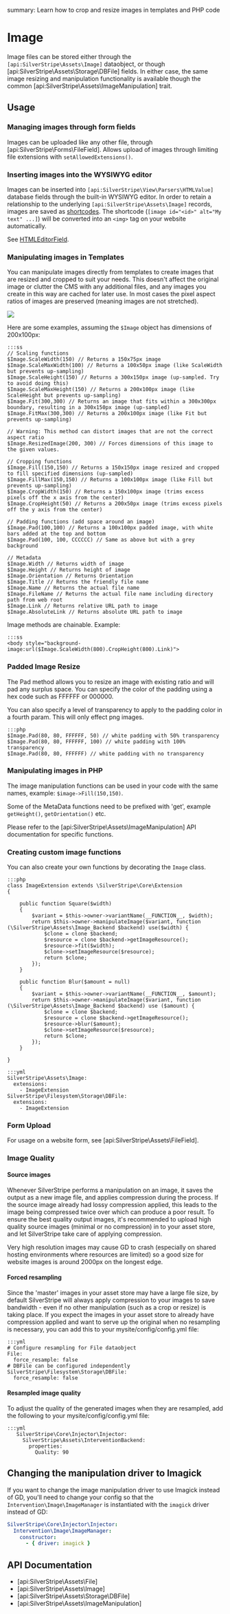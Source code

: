 summary: Learn how to crop and resize images in templates and PHP code

# Image

Image files can be stored either through the `[api:SilverStripe\Assets\Image]` dataobject, or though [api:SilverStripe\Assets\Storage\DBFile] fields.
In either case, the same image resizing and manipulation functionality is available though the common
[api:SilverStripe\Assets\ImageManipulation] trait.

## Usage

### Managing images through form fields

Images can be uploaded like any other file, through [api:SilverStripe\Forms\FileField].
Allows upload of images through limiting file extensions with `setAllowedExtensions()`.

### Inserting images into the WYSIWYG editor

Images can be inserted into `[api:SilverStripe\View\Parsers\HTMLValue]` database fields
through the built-in WYSIWYG editor. In order to retain a relationship
to the underlying `[api:SilverStripe\Assets\Image]` records, images are saved as [shortcodes](/developer-guides/extending/shortcodes).
The shortcode (`[image id="<id>" alt="My text" ...]`) will be converted
into an `<img>` tag on your website automatically.

See [HTMLEditorField](/forms/field-types/htmleditorfield).

### Manipulating images in Templates

You can manipulate images directly from templates to create images that are
resized and cropped to suit your needs.  This doesn't affect the original
image or clutter the CMS with any additional files, and any images you create
in this way are cached for later use. In most cases the pixel aspect ratios of
images are preserved (meaning images are not stretched).

![](../../_images/image-methods.jpg)

Here are some examples, assuming the `$Image` object has dimensions of 200x100px:

	:::ss
	// Scaling functions
	$Image.ScaleWidth(150) // Returns a 150x75px image
	$Image.ScaleMaxWidth(100) // Returns a 100x50px image (like ScaleWidth but prevents up-sampling)
	$Image.ScaleHeight(150) // Returns a 300x150px image (up-sampled. Try to avoid doing this)
	$Image.ScaleMaxHeight(150) // Returns a 200x100px image (like ScaleHeight but prevents up-sampling)
	$Image.Fit(300,300) // Returns an image that fits within a 300x300px boundary, resulting in a 300x150px image (up-sampled)
	$Image.FitMax(300,300) // Returns a 200x100px image (like Fit but prevents up-sampling)
	
	// Warning: This method can distort images that are not the correct aspect ratio
	$Image.ResizedImage(200, 300) // Forces dimensions of this image to the given values.
	
	// Cropping functions
	$Image.Fill(150,150) // Returns a 150x150px image resized and cropped to fill specified dimensions (up-sampled)
	$Image.FillMax(150,150) // Returns a 100x100px image (like Fill but prevents up-sampling)
	$Image.CropWidth(150) // Returns a 150x100px image (trims excess pixels off the x axis from the center)
	$Image.CropHeight(50) // Returns a 200x50px image (trims excess pixels off the y axis from the center)
	
	// Padding functions (add space around an image)
	$Image.Pad(100,100) // Returns a 100x100px padded image, with white bars added at the top and bottom
	$Image.Pad(100, 100, CCCCCC) // Same as above but with a grey background
	
	// Metadata
	$Image.Width // Returns width of image
	$Image.Height // Returns height of image
	$Image.Orientation // Returns Orientation
	$Image.Title // Returns the friendly file name
	$Image.Name // Returns the actual file name
	$Image.FileName // Returns the actual file name including directory path from web root
	$Image.Link // Returns relative URL path to image
	$Image.AbsoluteLink // Returns absolute URL path to image

Image methods are chainable. Example:

	:::ss
	<body style="background-image:url($Image.ScaleWidth(800).CropHeight(800).Link)">

### Padded Image Resize

The Pad method allows you to resize an image with existing ratio and will
pad any surplus space. You can specify the color of the padding using a hex code such as FFFFFF or 000000.

You can also specify a level of transparency to apply to the padding color in a fourth param. This will only effect
png images.

	:::php
	$Image.Pad(80, 80, FFFFFF, 50) // white padding with 50% transparency
	$Image.Pad(80, 80, FFFFFF, 100) // white padding with 100% transparency
	$Image.Pad(80, 80, FFFFFF) // white padding with no transparency

### Manipulating images in PHP

The image manipulation functions can be used in your code with the same names, example: `$image->Fill(150,150)`.

Some of the MetaData functions need to be prefixed with 'get', example `getHeight()`, `getOrientation()` etc.

Please refer to the [api:SilverStripe\Assets\ImageManipulation] API documentation for specific functions.

### Creating custom image functions

You can also create your own functions by decorating the `Image` class.

	:::php
	class ImageExtension extends \SilverStripe\Core\Extension
    {
    
        public function Square($width)
        {
            $variant = $this->owner->variantName(__FUNCTION__, $width);
            return $this->owner->manipulateImage($variant, function (\SilverStripe\Assets\Image_Backend $backend) use($width) {
                $clone = clone $backend;
                $resource = clone $backend->getImageResource();
                $resource->fit($width);
                $clone->setImageResource($resource);
                return $clone;
            });
        }
    
        public function Blur($amount = null)
        {
            $variant = $this->owner->variantName(__FUNCTION__, $amount);
            return $this->owner->manipulateImage($variant, function (\SilverStripe\Assets\Image_Backend $backend) use ($amount) {
                $clone = clone $backend;
                $resource = clone $backend->getImageResource();
                $resource->blur($amount);
                $clone->setImageResource($resource);
                return $clone;
            });
        }
    
    }

	:::yml
	SilverStripe\Assets\Image:
	  extensions:
	    - ImageExtension
	SilverStripe\Filesystem\Storage\DBFile:
	  extensions:
	    - ImageExtension

### Form Upload

For usage on a website form, see [api:SilverStripe\Assets\FileField].

### Image Quality

#### Source images

Whenever SilverStripe performs a manipulation on an image, it saves the output
as a new image file, and applies compression during the process. If the source
image already had lossy compression applied, this leads to the image being
compressed twice over which can produce a poor result. To ensure the best
quality output images, it's recommended to upload high quality source images 
(minimal or no compression) in to your asset store, and let SilverStripe take
care of applying compression.

Very high resolution images may cause GD to crash (especially on shared hosting 
environments where resources are limited) so a good size for website images is 
around 2000px on the longest edge.

#### Forced resampling

Since the 'master' images in your asset store may have a large file size, by
default SilverStripe will always apply compression to your images to save
bandwidth - even if no other manipulation (such as a crop or resize) is taking
place. If you expect the images in your asset store to already have
compression applied and want to serve up the original when no resampling is
necessary, you can add this to your mysite/config/config.yml file:

	:::yml
	# Configure resampling for File dataobject
	File:
	  force_resample: false
	# DBFile can be configured independently
	SilverStripe\Filesystem\Storage\DBFile:
	  force_resample: false

#### Resampled image quality

To adjust the quality of the generated images when they are resampled, add the
following to your mysite/config/config.yml file:

	:::yml
       SilverStripe\Core\Injector\Injector:
         SilverStripe\Assets\InterventionBackend:
           properties:
             Quality: 90

## Changing the manipulation driver to Imagick

If you want to change the image manipulation driver to use Imagick instead of GD, you'll need to change your config so
that the `Intervention\Image\ImageManager` is instantiated with the `imagick` driver instead of GD:

```yml
SilverStripe\Core\Injector\Injector:
  Intervention\Image\ImageManager:
    constructor:
      - { driver: imagick }
```

## API Documentation

 * [api:SilverStripe\Assets\File]
 * [api:SilverStripe\Assets\Image]
 * [api:SilverStripe\Assets\Storage\DBFile]
 * [api:SilverStripe\Assets\ImageManipulation]
